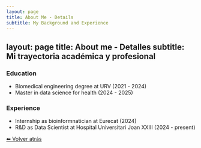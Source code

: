 ```yaml
---
layout: page
title: About Me - Details
subtitle: My Background and Experience
---
```


layout: page
title: About me - Detalles
subtitle: Mi trayectoria académica y profesional
---

### Education

- Biomedical engineering degree at URV (2021 - 2024)
- Master in data science for health (2024 - 2025)

### Experience
- Internship as bioinformnatician at Eurecat (2024)
- R&D as Data Scientist at Hospital Universitari Joan XXIII (2024 - present)

[⬅ Volver atrás](/aboutme)
